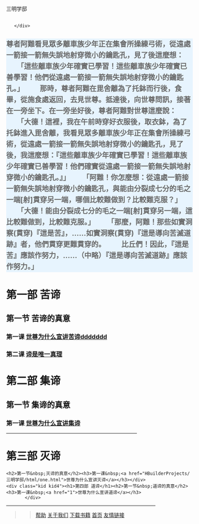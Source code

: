 <!doctype html>
<html>
<head>
<meta charset="utf-8">
<meta name="viewport" content="width=device-width,initial-scale=1.0">
<link href="main.css" rel="stylesheet" type="text/css">
<title>三明学邸</title>
</head>


<body>
   <div class="main">
   	   <div class="tou">
  	     <div class="tou1"></div>
   	     <div class="logowenzi" style="line-height: 50px">三明学邸</div>
   	    <div class="sun">
<div class="sunlight sl1"></div>
<div class="sunlight sl2"></div>
<div class="sunlight sl3"></div>
<div class="sunlight sl4"></div>
<div class="sunlight sl5"></div>
<div class="sunlight sl6"></div>
<div class="sunlight sl7"></div>
<div class="sunlight sl8"></div>
<div class="sunlight sl9"></div>
  </div>

   	   </div>
   	   	   
<div class="zhong">
 <h3 style="line-height:30px;background-color:#e7f4fe;text-indent:em;">
      <font size="em" color="dimgray" ><h3>尊者阿難看見眾多離車族少年正在集會所操練弓術，從遠處一箭接一箭無失誤地射穿微小的鑰匙孔，見了後這麼想：
　　「這些離車族少年確實已學習！這些離車族少年確實已善學習！他們從遠處一箭接一箭無失誤地射穿微小的鑰匙孔。」
　　那時，尊者阿難在毘舍離為了托鉢而行後，食畢，從施食處返回，去見世尊。抵達後，向世尊問訊，接著在一旁坐下。在一旁坐好後，尊者阿難對世尊這麼說：
　　「大德！這裡，我在午前時穿好衣服後，取衣鉢，為了托鉢進入毘舍離，我看見眾多離車族少年正在集會所操練弓術，從遠處一箭接一箭無失誤地射穿微小的鑰匙孔，見了後，我這麼想：『這些離車族少年確實已學習！這些離車族少年確實已善學習！他們確實從遠處一箭接一箭無失誤地射穿微小的鑰匙孔。』」
　　「阿難！你怎麼想：從遠處一箭接一箭無失誤地射穿微小的鑰匙孔，與能由分裂成七分的毛之一端[射]貫穿另一端，哪個比較難做到？比較難克服？」
　　「大德！能由分裂成七分的毛之一端[射]貫穿另一端，這比較難做到，比較難克服。」
　　「那麼，阿難！那些如實洞察(貫穿)『這是苦』，……如實洞察(貫穿)『這是導向苦滅道跡』者，他們貫穿更難貫穿的。
　　比丘們！因此，『這是苦』應該作努力，……（中略）『這是導向苦滅道跡』應該作努力。」</h3></font>
  </h3>	
  <div class="kid kid1"><h1>第一部 苦谛</h1><h2>第一节&nbsp;苦谛的真意</h2><h3>第一课&nbsp;<a href="one/jiaocai.html" target="new">世尊为什么宣讲苦谛ddddddd</a></h3>
		 <h3>第二课&nbsp;<a href="1">谛是唯一真理</a></h3></div>
  <div class="kid kid2"> <h1>第二部 集谛</h1><h2>第一节&nbsp;集谛的真意</h2><h3>第一课&nbsp;<a href="1">世尊为什么宣讲集谛</a></h3></div>
   <div class="kid">
           <hr width="70%" align="left" noshade="" size="2" color="coral">
            <div class="kid kid3"><h1>第三部 灭谛</h1>
             
    <h2>第一节&nbsp;灭谛的真意</h2><h3>第一课&nbsp;<a href="HBuilderProjects/三明学邸/html/one.html">世尊为什么宣讲灭谛</a></h3></div>
    <div class="kid kid4"><h1>第四部 道谛</h1><h2>第一节&nbsp;道谛的真意</h2><h3>第一课&nbsp;<a href="1">世尊为什么宣讲道谛</a></h3>
           </div>
   </div>
    
   
 
   
</div>
<div class="wei">
  <hr width="80%" align="left" noshade="" size="2" color="coral">
	<div class="wei-1">
	   <blockquote>
	   <blockquote>
		<a href="2">帮助</a>
		<a href="3">关于我们</a>
		<a href="3">下载书籍</a>
		<a href="3">首页</a>
		  <a href="https://t2.img.pet/2021/04/24/tmp_imgcecc5c9483da4a6a.jpg">友情链接</a> 
		  </blockquote> 
		  </blockquote>
	</div>			
</div> 
   </div>
       
</body>
</html>
